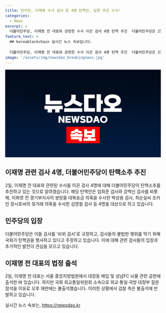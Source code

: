 ```yaml
---
title: 민주당, 이재명 수사 검사 등 4명 탄핵안, 당론 추진 소식!
categories:
  - News
excerpt: >
  더불어민주당, 이재명 전 대표와 관련한 수사 이끈 검사 4명 탄핵 추진  더불어민주당은 2일, 이재명 전 대표와 관련된 수사를 이끈 검사 4명에 대해 탄핵소추를 추진하는 것으로 결정했다. 윤종군 원내대변인은 국회에서 이들 검사에 대한 탄핵안을 당론으로 추진하는 것으로 의결됐다고 밝혔다. 민주당은 검사의 불법한 행위를 막기 위해 국회의 탄핵권을 행使하는 취지로 이해될 것이며, 탄핵 대상은 엄희준, 강백신, 박상용, 김영철 검사로 규정되었다. 이재명 전 대표는 대장동 배임 및 성남FC 뇌물 관련 공판에 출석 중이며, 검찰은 그의 불출석에 반발하고 있다.
feature_text: >
  ## koreablockchain 실시간 뉴스 속보입니다.

  더불어민주당, 이재명 전 대표와 관련한 수사 이끈 검사 4명 탄핵 추진  더불어민주당은 2일, 이재명 전 대표와 관련된 수사를 이끈 검사 4명에 대해 탄핵소추를 추진하는 것으로 결정했다. 윤종군 원내대변인은 국회에서 이들 검사에 대한 탄핵안을 당론으로 추진하는 것으로 의결됐다고 밝혔다. 민주당은 검사의 불법한 행위를 막기 위해 국회의 탄핵권을 행使하는 취지로 이해될 것이며, 탄핵 대상은 엄희준, 강백신, 박상용, 김영철 검사로 규정되었다. 이재명 전 대표는 대장동 배임 및 성남FC 뇌물 관련 공판에 출석 중이며, 검찰은 그의 불출석에 반발하고 있다.
image: '/assets/img/newsdao_breakingnews.jpg'
---
```


<p><img src="/assets/img/newsdao_breakingnews.jpg" alt="koreablockchain 속보" /></p>

<h2 data-ke-size="size26">이재명 관련 검사 4명, 더불어민주당이 탄핵소추 추진</h2>

<p data-ke-size="size16">2일, 이재명 전 대표와 관련된 수사를 이끈 검사 4명에 대해 더불어민주당이 탄핵소추를 추진하고 있는 것으로 알려졌습니다. 해당 탄핵안은 엄희준 검사와 강백신 검사를 비롯해, 이화영 전 경기부지사의 쌍방울 대북송금 의혹을 수사한 박상용 검사, 최순실씨 조카인 장시호씨의 뒷거래 의혹을 수사한 김영철 검사 등 4명을 대상으로 하고 있습니다.</p>

<h2 data-ke-size="size26">민주당의 입장</h2>

<p data-ke-size="size16">더불어민주당은 이들 검사를 '비위 검사'로 규정하고, 검사들의 불법한 행위를 막기 위해 국회가 탄핵권을 행사하고 있다고 주장하고 있습니다. 이에 대해 관련 검사들의 입장과 추가적인 발전이 관심을 모으고 있습니다.</p>

<h2 data-ke-size="size26">이재명 전 대표의 법정 출석</h2>

<p data-ke-size="size16">2일, 이재명 전 대표는 서울 중앙지방법원에서 대장동 배임 및 성남FC 뇌물 관련 공판에 출석한 바 있습니다. 하지만 국회 외교통일위원회 소속으로 외교·통일·국방 대정부 질문 참석을 이유로 오후 재판에는 불출석했습니다. 이러한 상황에서 검찰 측은 불출석에 반발하고 있습니다.</p>
실시간 뉴스 속보는, <a href="https://newsdao.kr" rel="dofollow">https://newsdao.kr</a>


